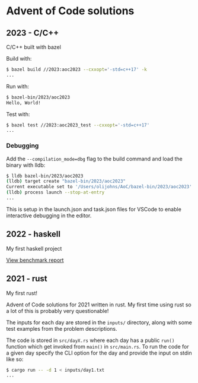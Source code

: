 # Advent of Code solutions

## 2023 - C/C++

C/C++ built with bazel

Build with:

```bash
$ bazel build //2023:aoc2023 --cxxopt='-std=c++17' -k
...
```

Run with:

```bash
$ bazel-bin/2023/aoc2023
Hello, World!
```

Test with:

```bash
$ bazel test //2023:aoc2023_test --cxxopt='-std=c++17'
...
```

### Debugging

Add the `--compilation_mode=dbg` flag to the build command and load the binary with lldb:

```bash
$ lldb bazel-bin/2023/aoc2023
(lldb) target create "bazel-bin/2023/aoc2023"
Current executable set to '/Users/olijohns/AoC/bazel-bin/2023/aoc2023' (arm64).
(lldb) process launch --stop-at-entry
...
```

This is setup in the launch.json and task.json files for VSCode to enable interactive debugging in the editor.

## 2022 - haskell

My first haskell project

[View benchmark report](https://htmlpreview.github.io/?https://github.com/ollij93/AoC/blob/main/2022/bench.html)

## 2021 - rust

My first rust!

Advent of Code solutions for 2021 written in rust.
My first time using rust so a lot of this is probably very questionable!

The inputs for each day are stored in the `inputs/` directory, along with some
test examples from the problem descriptions.

The code is stored in `src/dayX.rs` where each day has a public `run()`
function which get invoked from `main()` in `src/main.rs`. To run the code
for a given day specify the CLI option for the day and provide the input on
stdin like so:

```bash
$ cargo run -- -d 1 < inputs/day1.txt
...
```
